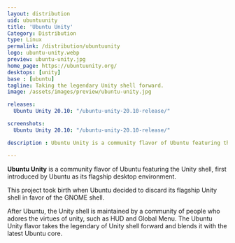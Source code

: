 ```yaml
---
layout: distribution
uid: ubuntuunity
title: 'Ubuntu Unity'
Category: Distribution
type: Linux
permalink: /distribution/ubuntuunity
logo: ubuntu-unity.webp
preview: ubuntu-unity.jpg
home_page: https://ubuntuunity.org/
desktops: [unity]
base : [ubuntu]
tagline: Taking the legendary Unity shell forward.
image: /assets/images/preview/ubuntu-unity.jpg

releases:
  Ubuntu Unity 20.10: "/ubuntu-unity-20.10-release/"

screenshots:
  Ubuntu Unity 20.10: "/ubuntu-unity-20.10-release/"

description : Ubuntu Unity is a community flavor of Ubuntu featuring the Unity shell, first introduced by Ubuntu as its flagship desktop environment.

---
```


**Ubuntu Unity** is a community flavor of Ubuntu featuring the Unity shell, first introduced by Ubuntu as its flagship desktop environment.

This project took birth when Ubuntu decided to discard its flagship Unity shell in favor of the GNOME shell. 

After Ubuntu, the Unity shell is maintained by a community of people who adores the virtues of unity, such as HUD and Global Menu. The Ubuntu Unity flavor takes the legendary of Unity shell forward and blends it with the latest Ubuntu core.